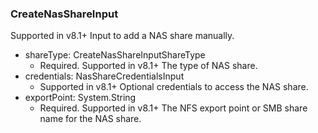 ### CreateNasShareInput
Supported in v8.1+
  Input to add a NAS share manually.

- shareType: CreateNasShareInputShareType
  - Required. Supported in v8.1+
      The type of NAS share.
- credentials: NasShareCredentialsInput
  - Supported in v8.1+
      Optional credentials to access the NAS share.
- exportPoint: System.String
  - Required. Supported in v8.1+
      The NFS export point or SMB share name for the NAS share.
